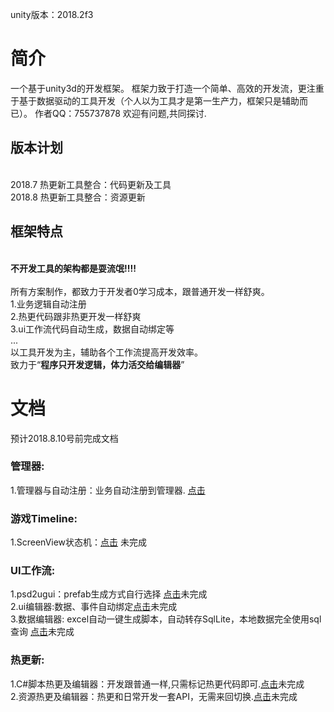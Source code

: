 unity版本：2018.2f3
# 简介
一个基于unity3d的开发框架。
框架力致于打造一个简单、高效的开发流，更注重于基于数据驱动的工具开发（个人以为工具才是第一生产力，框架只是辅助而已）。
作者QQ：755737878 欢迎有问题,共同探讨.
## 版本计划
<br> 2018.7 热更新工具整合：代码更新及工具
<br> 2018.8 热更新工具整合：资源更新
## 框架特点
  <br>**不开发工具的架构都是耍流氓!!!!**<br>
  <br>所有方案制作，都致力于开发者0学习成本，跟普通开发一样舒爽。
  <br>1.业务逻辑自动注册
  <br>2.热更代码跟非热更开发一样舒爽
  <br>3.ui工作流代码自动生成，数据自动绑定等
  <br> ...
  <br> 以工具开发为主，辅助各个工作流提高开发效率。
  <br> 致力于“**程序只开发逻辑，体力活交给编辑器**”
# 文档 
预计2018.8.10号前完成文档
### 管理器:
1.管理器与自动注册：业务自动注册到管理器. [点击](https://zhuanlan.zhihu.com/p/40751037)
### 游戏Timeline:
1.ScreenView状态机：[点击](http://)  未完成
### UI工作流:
1.psd2ugui：prefab生成方式自行选择 [点击](http://)未完成
<br>2.ui编辑器:数据、事件自动绑定[点击](http://)未完成
<br>3.数据编辑器: excel自动一键生成脚本，自动转存SqlLite，本地数据完全使用sql查询 [点击](http://)未完成
### 热更新:
1.C#脚本热更及编辑器：开发跟普通一样,只需标记热更代码即可.[点击](http://)未完成
<br>2.资源热更及编辑器：热更和日常开发一套API，无需来回切换.[点击](http://)未完成
